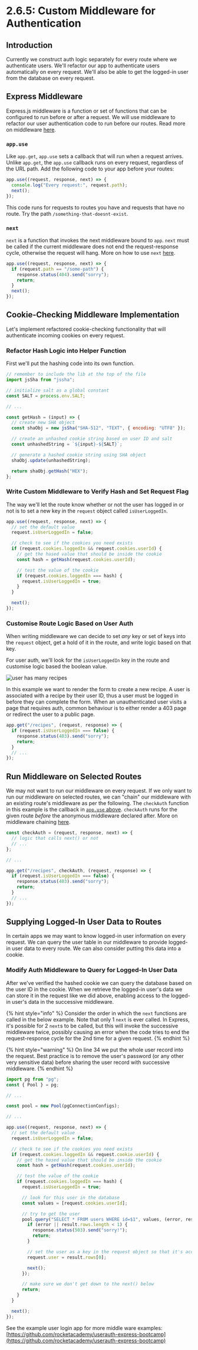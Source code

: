 # 2.6.5: Custom Middleware for Authentication

## Introduction

Currently we construct auth logic separately for every route where we authenticate users. We'll refactor our app to authenticate users automatically on every request. We'll also be able to get the logged-in user from the database on every request.

## Express Middleware

Express.js middleware is a function or set of functions that can be configured to run before or after a request. We will use middleware to refactor our user authentication code to run before our routes. Read more on middleware [here](https://expressjs.com/en/guide/using-middleware.html).

### `app.use`

Like `app.get`, `app.use` sets a callback that will run when a request arrives. Unlike `app.get`, the `app.use` callback runs on every request, regardless of the URL path. Add the following code to your app before your routes:

```javascript
app.use((request, response, next) => {
  console.log("Every request:", request.path);
  next();
});
```

This code runs for requests to routes you have and requests that have no route. Try the path `/something-that-doesnt-exist`.

### `next`

`next` is a function that invokes the next middleware bound to `app`. `next` must be called if the current middleware does not end the request-response cycle, otherwise the request will hang. More on how to use `next` [here](https://expressjs.com/en/guide/writing-middleware.html).

```javascript
app.use((request, response, next) => {
  if (request.path == "/some-path") {
    response.status(404).send("sorry");
    return;
  }
  next();
});
```

## Cookie-Checking Middleware Implementation

Let's implement refactored cookie-checking functionality that will authenticate incoming cookies on every request.

### Refactor Hash Logic into Helper Function

First we'll put the hashing code into its own function.

```javascript
// remember to include the lib at the top of the file
import jsSha from "jssha";

// initialize salt as a global constant
const SALT = process.env.SALT;

// ...

const getHash = (input) => {
  // create new SHA object
  const shaObj = new jsSha("SHA-512", "TEXT", { encoding: "UTF8" });

  // create an unhashed cookie string based on user ID and salt
  const unhashedString = `${input}-${SALT}`;

  // generate a hashed cookie string using SHA object
  shaObj.update(unhashedString);

  return shaObj.getHash("HEX");
};
```

### Write Custom Middleware to Verify Hash and Set Request Flag

The way we'll let the route know whether or not the user has logged in or not is to set a new key in the `request` object called `isUserLoggedIn`.

```javascript
app.use((request, response, next) => {
  // set the default value
  request.isUserLoggedIn = false;

  // check to see if the cookies you need exists
  if (request.cookies.loggedIn && request.cookies.userId) {
    // get the hased value that should be inside the cookie
    const hash = getHash(request.cookies.userId);

    // test the value of the cookie
    if (request.cookies.loggedIn === hash) {
      request.isUserLoggedIn = true;
    }
  }

  next();
});
```

### Customise Route Logic Based on User Auth

When writing middleware we can decide to set _any_ key or set of keys into the `request` object, get a hold of it in the route, and write logic based on that key.

For user auth, we'll look for the `isUserLoggedIn` key in the route and customise logic based the boolean value.

![user has many recipes](../../.gitbook/assets/my-document-13-.jpg)

In this example we want to render the form to create a new recipe. A user is associated with a recipe by their user ID, thus a user must be logged in before they can complete the form. When an unauthenticated user visits a page that requires auth, common behaviour is to either render a 403 page or redirect the user to a public page.

```javascript
app.get("/recipes", (request, response) => {
  if (request.isUserLoggedIn === false) {
    response.status(403).send("sorry");
    return;
  }
  // ...
});
```

## Run Middleware on Selected Routes

We may not want to run our middleware on every request. If we only want to run our middleware on selected routes, we can "chain" our middleware with an existing route's middleware as per the following. The `checkAuth` function in this example is the callback in [`app.use` above](2.6.5-custom-middleware-for-authentication.md#write-custom-middleware-to-verify-hash-and-set-request-flag). `checkAuth` runs for the given route _before_ the anonymous middleware declared after. More on middleware chaining [here](https://stackoverflow.com/questions/31928417/chaining-multiple-pieces-of-middleware-for-specific-route-in-expressjs).

```javascript
const checkAuth = (request, response, next) => {
  // logic that calls next() or not
  // ...
};

// ...

app.get("/recipes", checkAuth, (request, response) => {
  if (request.isUserLoggedIn === false) {
    response.status(403).send("sorry");
    return;
  }
  // ...
});
```

## Supplying Logged-In User Data to Routes

In certain apps we may want to know logged-in user information on every request. We can query the user table in our middleware to provide logged-in user data to every route. We can also consider putting this data into a cookie.

### Modify Auth Middleware to Query for Logged-In User Data

After we've verified the hashed cookie we can query the database based on the user ID in the cookie. When we retrieve the logged-in user's data we can store it in the request like we did above, enabling access to the logged-in user's data in the successive middleware.

{% hint style="info" %}
Consider the order in which the `next` functions are called in the below example. Note that only 1 `next` is ever called. In Express, it's possible for 2 `next`s to be called, but this will invoke the successive middleware twice, possibly causing an error when the code tries to end the request-response cycle for the 2nd time for a given request.
{% endhint %}

{% hint style="warning" %}
On line 34 we put the whole user record into the request. Best practice is to remove the user's password \(or any other very sensitive data\) before sharing the user record with successive middleware.
{% endhint %}

```javascript
import pg from "pg";
const { Pool } = pg;

// ...

const pool = new Pool(pgConnectionConfigs);

// ...

app.use((request, response, next) => {
  // set the default value
  request.isUserLoggedIn = false;

  // check to see if the cookies you need exists
  if (request.cookies.loggedIn && request.cookie.userId) {
    // get the hased value that should be inside the cookie
    const hash = getHash(request.cookies.userId);

    // test the value of the cookie
    if (request.cookies.loggedIn === hash) {
      request.isUserLoggedIn = true;

      // look for this user in the database
      const values = [request.cookies.userId];

      // try to get the user
      pool.query("SELECT * FROM users WHERE id=$1", values, (error, result) => {
        if (error || result.rows.length < 1) {
          response.status(503).send("sorry!");
          return;
        }

        // set the user as a key in the request object so that it's accessible in the route
        request.user = result.rows[0];

        next();
      });

      // make sure we don't get down to the next() below
      return;
    }
  }

  next();
});
```

See the example user login app for more middle ware examples: [https://github.com/rocketacademy/userauth-express-bootcamp](https://github.com/rocketacademy/userauth-express-bootcamp)
